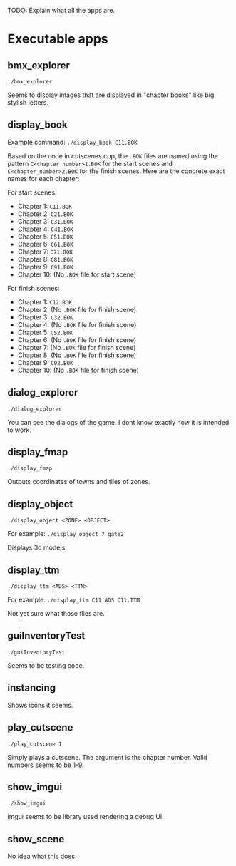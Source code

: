 TODO: Explain what all the apps are.

# Executable apps

## bmx_explorer

`./bmx_explorer`

Seems to display images that are displayed in "chapter books" like big stylish letters.

## display_book

Example command: `./display_book C11.BOK`

Based on the code in cutscenes.cpp, the `.BOK` files are named using the pattern `C<chapter_number>1.BOK` for the start scenes and `C<chapter_number>2.BOK` for the finish scenes. Here are the concrete exact names for each chapter:

For start scenes:
- Chapter 1: `C11.BOK`
- Chapter 2: `C21.BOK`
- Chapter 3: `C31.BOK`
- Chapter 4: `C41.BOK`
- Chapter 5: `C51.BOK`
- Chapter 6: `C61.BOK`
- Chapter 7: `C71.BOK`
- Chapter 8: `C81.BOK`
- Chapter 9: `C91.BOK`
- Chapter 10: (No `.BOK` file for start scene)

For finish scenes:
- Chapter 1: `C12.BOK`
- Chapter 2: (No `.BOK` file for finish scene)
- Chapter 3: `C32.BOK`
- Chapter 4: (No `.BOK` file for finish scene)
- Chapter 5: `C52.BOK`
- Chapter 6: (No `.BOK` file for finish scene)
- Chapter 7: (No `.BOK` file for finish scene)
- Chapter 8: (No `.BOK` file for finish scene)
- Chapter 9: `C92.BOK`
- Chapter 10: (No `.BOK` file for finish scene)

## dialog_explorer

`./dialog_explorer`

You can see the dialogs of the game. I dont know exactly how it is intended to work.

## display_fmap

`./display_fmap`

Outputs coordinates of towns and tiles of zones.

## display_object

`./display_object <ZONE> <OBJECT>`

For example: `./display_object 7 gate2`

Displays 3d models.

## display_ttm

`./display_ttm <ADS> <TTM>`

For example: `./display_ttm C11.ADS C11.TTM`

Not yet sure what those files are.

## guiInventoryTest

`./guiInventoryTest`

Seems to be testing code.

## instancing

Shows icons it seems.

## play_cutscene

`./play_cutscene 1`

Simply plays a cutscene. The argument is the chapter number. Valid numbers seems to be 1-9.

## show_imgui

`./show_imgui`

imgui seems to be library used rendering a debug UI.

## show_scene

No idea what this does.